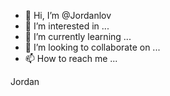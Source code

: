 - 👋 Hi, I’m @Jordanlov
- 👀 I’m interested in ...
- 🌱 I’m currently learning ...
- 💞️ I’m looking to collaborate on ...
- 📫 How to reach me ...

<!---
Jordanlov/Jordanlov is a ✨ special ✨ repository because its `README.md` (this file) appears on your GitHub profile.
You can click the Preview link to take a look at your changes.
--->

Jordan 
